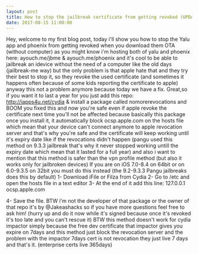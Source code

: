 ```yaml
---
layout: post
title: How to stop the jailbreak certificate from getting revoked (UPDATED)
date: 2017-08-15 11:00:00
---
```


Hey,
welcome to my first blog post, today i'll show you how to stop the Yalu app and phoenix from getting revoked 
when you download them OTA (without computer) as you might know i'm hosting both of yalu and phoenix here: ayouch.me/jbme & ayouch.me/phoenix
and it's cool to be able to jailbreak an idevice without the need of a computer like the old days (jailbreak-me way) but the 
only problem is that apple hate that and they try their best to stop it, so they revoke the used certificate (and sometimes it
happens often because of some kids reporting the certificate to apple) anyway this not a problem anymore because today we have
a fix.
Great,so if you want it to last a year for you just add this repo: http://iapps4u.net/cydia & install a package called 
nomorerevocations and BOOM you fixed this and now you're safe even if apple revoke the certificate next time you'll not be affected
because basically this package once you install it, it automatically block ocsp.apple.com on the hosts file which mean that your
device can't connect anymore to apple revocation server and that's why you're safe and the certificate will keep working until
it's expiry date like if the revocations didn't happen (pangu used this method on 9.3.3 jailbreak that's why it never stopped 
working untill the expiry date which mean that it lasted for a full year) and also i want to mention that this method is safer
than the vpn profile method (but also it works only for jailbroken devices)
If you are on iOS 7.0-8.4 on 64bit or on 6.0-9.3.5 on 32bit you must do this instead (the 9.2-9.3.3 Pangu jailbreaks does this by default)
1- Download iFile or Filza from Cydia
2- Go to /etc and open the hosts file in a text editor
3- At the end of it add this line:
127.0.0.1 ocsp.apple.com

4- Save the file.
BTW i'm not the developer of that package or the owner of that repo it's by @Jakeashacks so if you have more questions feel free
to ask him!
(hurry up and do it now while it's signed because once it's revoked it's too late and you can't rescue it)
BTW this method doesn't work for cydia impactor simply because the free dev certificate that impactor gives you expire on 7days and this method just block the revocation server and the problem with the impactor 7days cert is not revocation they just live 7 days and that's it. (enterprise certs live 365days)
